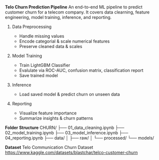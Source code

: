 **Telo Churn Prediction Pipeline**
An end-to-end ML pipeline to predict customer churn for a telecom company. It covers data clearning, feature engineering, model training, inference, and reporting.

1. Data Preprocessing
   * Handle missing values
   * Encode categorial & scale numerical features
   * Preserve cleaned data & scales
  
2. Model Training
   * Train LightGBM Classifier
   * Evalulate via ROC-AUC, confusion matrix, classification report
   * Save trained model
  
3. Inference
   * Load saved model & predict churn on unseen data
  
4. Reporting
   * Visualize feature importance
   * Summarize insights & churn patterns

**Folder Structure**
CHURN/
├── 01_data_cleaning.ipynb
├── 02_model_training.ipynb
├── 03_model_inference.ipynb
├── 04_reporting.ipynb
├── data/
│   ├── raw/
│   └── processed/
└── models/

**Dataset**
Telo Communication Churn Dataset
https://www.kaggle.com/datasets/blastchar/telco-customer-churn
